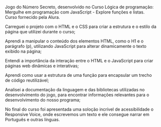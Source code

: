 Jogo do Número Secreto, desenvolvido no Curso Lógica de programação: Mergulhe em programação com JavaScript - Explore funções e listas. Curso fornecido pela Alura.

Carreguei o projeto com o HTML e o CSS para criar a estrutura e o estilo da página que utilizei durante o curso;

Aprendi a manipular o conteúdo dos elementos HTML, como o H1 e o parágrafo (p), utilizando JavaScript para alterar dinamicamente o texto exibido na página;

Entendi a importância da interação entre o HTML e o JavaScript para criar páginas web dinâmicas e interativas;

Aprendi como usar a estrutura de uma função para encapsular um trecho de código reutilizável;

Analisei a documentação da linguagem e das bibliotecas utilizadas no desenvolvimento do jogo, para encontrar informações relevantes para o desenvolvimento do nosso programa;

No final do curso foi apresentada uma soloção incrível de acessibilidade o Responsive Voice, onde escrevemos um texto e ele consegue narrar em Português e outras línguas.
